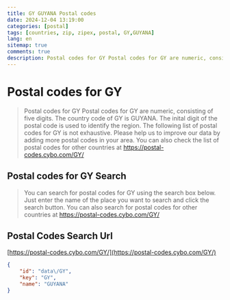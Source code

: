 ```yaml
---
title: GY GUYANA Postal codes 
date: 2024-12-04 13:19:00
categories: [postal]
tags: [countries, zip, zipex, postal, GY,GUYANA]
lang: en
sitemap: true
comments: true
description: Postal codes for GY Postal codes for GY are numeric, consisting of five digits. The country code of GY is GUYANA. The inital digit of the postal code is used to identify the region. The following list of postal codes for GY is not exhaustive. Please help us to improve our data by adding more postal codes in your area. You can also check the list of postal codes for other countries at https://postal-codes.cybo.com/GY/
---
```


# Postal codes for GY
> Postal codes for GY Postal codes for GY are numeric, consisting of five digits. The country code of GY is GUYANA. The inital digit of the postal code is used to identify the region. The following list of postal codes for GY is not exhaustive. Please help us to improve our data by adding more postal codes in your area. You can also check the list of postal codes for other countries at https://postal-codes.cybo.com/GY/

## Postal codes for GY Search 
> You can search for postal codes for GY using the search box below. Just enter the name of the place you want to search and click the search button. You can also search for postal codes for other countries at https://postal-codes.cybo.com/GY/

## Postal Codes Search Url

[https://postal-codes.cybo.com/GY/](https://postal-codes.cybo.com/GY/)
```json
{
    "id": "data\/GY",
    "key": "GY",
    "name": "GUYANA"
}
```
